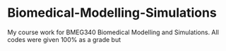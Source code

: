# Biomedical-Modelling-Simulations
My course work for BMEG340 Biomedical Modelling and Simulations. All codes were given 100% as a grade but 
